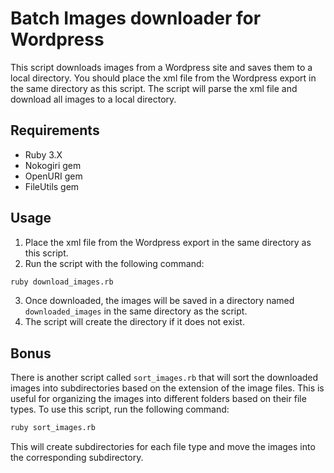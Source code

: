 # Batch Images downloader for Wordpress

This script downloads images from a Wordpress site and saves them to a local directory.
You should place the xml file from the Wordpress export in the same directory as this script.
The script will parse the xml file and download all images to a local directory.

## Requirements

- Ruby 3.X
- Nokogiri gem
- OpenURI gem
- FileUtils gem

## Usage

1. Place the xml file from the Wordpress export in the same directory as this script.
2. Run the script with the following command:

```bash
ruby download_images.rb
```

3. Once downloaded, the images will be saved in a directory named `downloaded_images` in the same directory as the script.
4. The script will create the directory if it does not exist.

## Bonus

There is another script called `sort_images.rb` that will sort the downloaded images into subdirectories based on the extension of the image files. This is useful for organizing the images into different folders based on their file types.
To use this script, run the following command:

```bash
ruby sort_images.rb
```

This will create subdirectories for each file type and move the images into the corresponding subdirectory.
